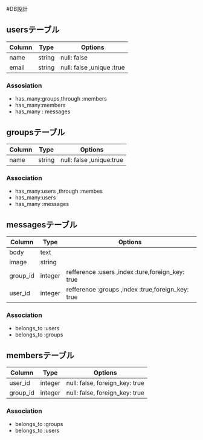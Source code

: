 #DB設計

## usersテーブル

|Column|Type|Options|
|------|----|-------|
|name|string|null: false|
|email|string|null: false ,unique :true|

### Assosiation
- has_many:groups,through :members
- has_many:members
- has_many : messages

## groupsテーブル
|Column|Type|Options|
|------|----|-------|
|name|string|null: false ,unique:true|

### Association
- has_many:users ,through :membes
- has_many:users
- has_many :messages

## messagesテーブル
|Column|Type|Options|
|------|----|-------|
|body|text||
|image|string||
|group_id|integer|refference :users ,index :ture,foreign_key: true|
|user_id|integer|refference :groups ,index :true,foreign_key: true|

### Association
- belongs_to :users
- belongs_to :groups

## membersテーブル
|Column|Type|Options|
|------|----|-------|
|user_id|integer|null: false, foreign_key: true|
|group_id|integer|null: false, foreign_key: true|

### Association
- belongs_to :groups
- belongs_to :users
